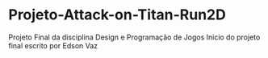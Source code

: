 # Projeto-Attack-on-Titan-Run2D
Projeto Final da disciplina Design e Programação de Jogos
Inicio do projeto final escrito por Edson Vaz

